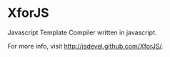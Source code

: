 XforJS
======

Javascript Template Compiler written in javascript.

For more info, visit http://jsdevel.github.com/XforJS/.

